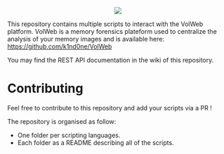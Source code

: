 <p align="center">
  <img src="https://github.com/forensicxlab/VolWebScripts/assets/100540050/b388ecaf-18e0-4620-b52a-9bafa9171ece" />
</p>


This repository contains multiple scripts to interact with the VolWeb platform. VolWeb is a memory forensics plateform used to centralize the analysis of your memory images and is available here: https://github.com/k1nd0ne/VolWeb

You may find the REST API documentation in the wiki of this repository.

# Contributing

Feel free to contribute to this repository and add your scripts via a PR !

The repository is organised as follow: 
- One folder per scripting languages.
- Each folder as a README describing all of the scripts.
